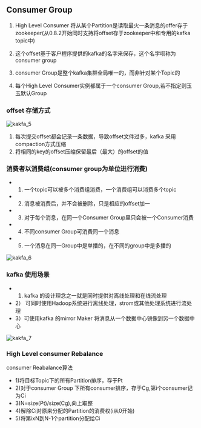 ## Consumer Group

1) High Level Consumer 将从某个Partition是读取最火一条消息的offer存于zookeeper(从0.8.2开始同时支持将offset存于zookeeper中和专用的kafka topic中)

2) 这个offset基于客户程序提供的kafka的名字来保存，这个名字呗称为consumer group

3) consumer Group是整个kafka集群全局唯一的，而非针对某个Topic的

4) 每个High Level Consumer实例都属于一个consumer Group,若不指定则玉玉默认Group

### offset 存储方式
![kakfa_5]()

1) 每次提交offset都会记录一条数据，导致offset文件过多，kafka 采用compaction方式压缩
2) 将相同的key的offset压缩保留最后（最大）的offset的值

### 消费者以消费组(consumer group为单位进行消费)

- 1) 一个topic可以被多个消费组消费，一个消费组可以消费多个topic
- 2) 消息被消费后，并不会被删除，只是相应的offset加一
- 3) 对于每个消息，在同一个Consumer Group里只会被一个Consumer消费
- 4) 不同consumer Group可消费同一个消息
- 5) 一个消息在同一Group中是单播的，在不同的group中是多播的

![kakfa_6]()

### kafka 使用场景
- 1) kafka 的设计理念之一就是同时提供对离线处理和在线流处理
- 2） 可同时使用Hadoop系统进行离线处理，strom或其他处理系统进行流处理
- 3）可使用kafka 的mirror Maker 将消息从一个数据中心镜像到另一个数据中心

![kakfa_7]()

### High Level consumer Rebalance
consumer Reabalance算法
- 1)将目标Topic下的所有Partition排序，存于Pt
- 2)对于consumer Group 下所有consumer排序，存于Cg,第i个consumer记为Ci
- 3)N=size(Pt)/size(Cg),向上取整
- 4)解除Ci对原来分配的Partition的消费权(i从0开始) 
- 5)将第ixN到N-1个partition分配给Ci


